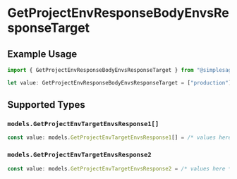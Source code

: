 # GetProjectEnvResponseBodyEnvsResponseTarget

## Example Usage

```typescript
import { GetProjectEnvResponseBodyEnvsResponseTarget } from "@simplesagar/vercel/models/getprojectenvop.js";

let value: GetProjectEnvResponseBodyEnvsResponseTarget = ["production"];
```

## Supported Types

### `models.GetProjectEnvTargetEnvsResponse1[]`

```typescript
const value: models.GetProjectEnvTargetEnvsResponse1[] = /* values here */
```

### `models.GetProjectEnvTargetEnvsResponse2`

```typescript
const value: models.GetProjectEnvTargetEnvsResponse2 = /* values here */
```

